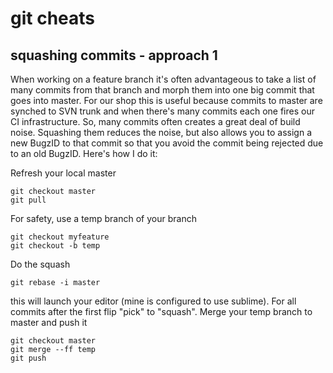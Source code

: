 # git cheats
## squashing commits - approach 1
When working on a feature branch it's often advantageous to take a list of many commits from that branch and morph them into one big commit that goes into master. For our shop this is useful because commits to master are synched to SVN trunk and when there's many commits each one fires our CI infrastructure. So, many commits often creates a great deal of build noise. Squashing them reduces the noise, but also allows you to assign a new BugzID to that commit so that you avoid the commit being rejected due to an old BugzID. Here's how I do it:

Refresh your local master
```
git checkout master
git pull
```
For safety, use a temp branch of your branch
```
git checkout myfeature
git checkout -b temp
```
Do the squash
```
git rebase -i master
```
this will launch your editor (mine is configured to use sublime). For all commits after the first flip "pick" to "squash".
Merge your temp branch to master and push it
```
git checkout master
git merge --ff temp
git push
```

